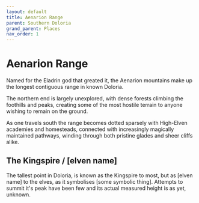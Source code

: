```yaml
---
layout: default
title: Aenarion Range
parent: Southern Doloria
grand_parent: Places
nav_order: 1
---
```


# Aenarion Range

Named for the Eladrin god that greated it, the Aenarion mountains make up the longest contiguous range in known Doloria.

The northern end is largely unexplored, with dense forests climbing the foothills and peaks, creating some of the most hostile terrain to anyone wishing to remain on the ground.

As one travels south the range becomes dotted sparsely with High-Elven academies and homesteads, connected with increasingly magically maintained pathways, winding through both pristine glades and sheer cliffs alike.

## The Kingspire / [elven name]

The tallest point in Doloria, is known as the Kingspire to most, but as [elven name] to the elves, as it symbolises [some symbolic thing]. Attempts to summit it's peak have been few and its actual measured height is as yet, unknown.
